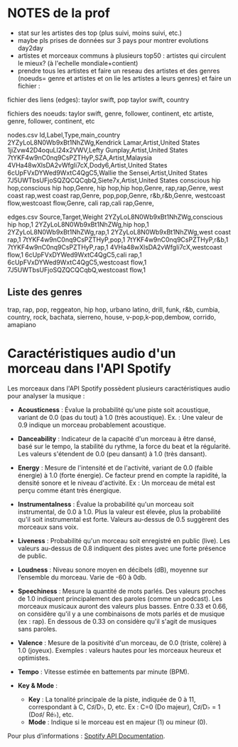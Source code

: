 

# NOTES de la prof

- stat sur les artistes des top (plus suivi, moins suivi, etc.)
- maybe pls prises de données sur 3 pays pour montrer evolutions day2day 
- artistes et morceaux communs à plusieurs top50 : artistes qui circulent le mieux? (à l'echelle mondiale+contient)
- prendre tous les artistes et faire un reseau des artistes et des genres (noeuds= genre et artistes et on lie les artistes a leurs genres) et faire un fichier :


fichier des liens (edges): 
taylor swift, pop
taylor swift, country

fichiers des noeuds:
taylor swift, genre, follower, continent, etc
artiste, genre, follower, continent, etc

nodes.csv
Id,Label,Type,main_country
2YZyLoL8N0Wb9xBt1NhZWg,Kendrick Lamar,Artist,United States
1jiZvw42D4oquLl24x2VWV,Lefty Gunplay,Artist,United States
7tYKF4w9nC0nq9CsPZTHyP,SZA,Artist,Malaysia
4VHa48wXlsDA2vWfgIi7cX,Dody6,Artist,United States
6cUpFVxDYWed9WxtC4QgC5,Wallie the Sensei,Artist,United States
7J5UWTbsUFjoSQZQCQCqbQ,Siete7x,Artist,United States
conscious hip hop,conscious hip hop,Genre,
hip hop,hip hop,Genre,
rap,rap,Genre,
west coast rap,west coast rap,Genre,
pop,pop,Genre,
r&b,r&b,Genre,
westcoast flow,westcoast flow,Genre,
cali rap,cali rap,Genre,



edges.csv
Source,Target,Weight
2YZyLoL8N0Wb9xBt1NhZWg,conscious hip hop,1
2YZyLoL8N0Wb9xBt1NhZWg,hip hop,1
2YZyLoL8N0Wb9xBt1NhZWg,rap,1
2YZyLoL8N0Wb9xBt1NhZWg,west coast rap,1
7tYKF4w9nC0nq9CsPZTHyP,pop,1
7tYKF4w9nC0nq9CsPZTHyP,r&b,1
7tYKF4w9nC0nq9CsPZTHyP,rap,1
4VHa48wXlsDA2vWfgIi7cX,westcoast flow,1
6cUpFVxDYWed9WxtC4QgC5,cali rap,1
6cUpFVxDYWed9WxtC4QgC5,westcoast flow,1
7J5UWTbsUFjoSQZQCQCqbQ,westcoast flow,1

## Liste des genres
trap, rap, pop, reggeaton, hip hop, urbano latino, drill, funk, r&b, cumbia, country, rock, bachata, sierreno, house, v-pop,k-pop,dembow, corrido, amapiano

# Caractéristiques audio d'un morceau dans l'API Spotify

Les morceaux dans l'API Spotify possèdent plusieurs caractéristiques audio pour analyser la musique :

- **Acousticness** : Évalue la probabilité qu'une piste soit acoustique, variant de 0.0 (pas du tout) à 1.0 (très acoustique). Ex. : Une valeur de 0.9 indique un morceau probablement acoustique.

- **Danceability** : Indicateur de la capacité d'un morceau à être dansé, basé sur le tempo, la stabilité du rythme, la force du beat et la régularité. Les valeurs s'étendent de 0.0 (peu dansant) à 1.0 (très dansant).

- **Energy** : Mesure de l'intensité et de l'activité, variant de 0.0 (faible énergie) à 1.0 (forte énergie). Ce facteur prend en compte la rapidité, la densité sonore et le niveau d'activité. Ex : Un morceau de métal est perçu comme étant très énergique.

- **Instrumentalness** : Évalue la probabilité qu'un morceau soit instrumental, de 0.0 à 1.0. Plus la valeur est élevée, plus la probabilité qu'il soit instrumental est forte. Valeurs au-dessus de 0.5 suggèrent des morceaux sans voix.

- **Liveness** : Probabilité qu'un morceau soit enregistré en public (live). Les valeurs au-dessus de 0.8 indiquent des pistes avec une forte présence de public.

- **Loudness** : Niveau sonore moyen en décibels (dB), moyenne sur l’ensemble du morceau. Varie de -60 à 0db.

- **Speechiness** : Mesure la quantité de mots parlés. Des valeurs proches de 1.0 indiquent principalement des paroles (comme un podcast). Les morceaux musicaux auront des valeurs plus basses. Entre 0.33 et 0.66, on considère qu'il y a une combinaisons de mots parlés et de musique (ex : rap). En dessous de 0.33 on considère qu'il s'agit de musiques sans paroles.

- **Valence** : Mesure de la positivité d'un morceau, de 0.0 (triste, colère) à 1.0 (joyeux). Exemples : valeurs hautes pour les morceaux heureux et optimistes.

- **Tempo** : Vitesse estimée en battements par minute (BPM).

- **Key & Mode** :
  - **Key** : La tonalité principale de la piste, indiquée de 0 à 11, correspondant à C, C♯/D♭, D, etc. Ex : C=0 (Do majeur), C♯/D♭ = 1 (Do♯/ Ré♭), etc.
  - **Mode** : Indique si le morceau est en majeur (1) ou mineur (0).

Pour plus d’informations : [Spotify API Documentation](https://developer.spotify.com/documentation/web-api/reference/get-audio-features).
